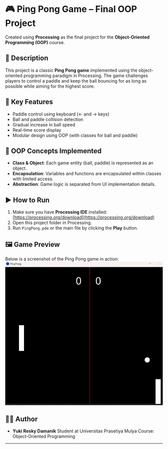 # 🎮 Ping Pong Game – Final OOP Project

Created using **Processing** as the final project for the **Object-Oriented Programming (OOP)** course.

## 📌 Description

This project is a classic **Ping Pong game** implemented using the object-oriented programming paradigm in Processing. The game challenges players to control a paddle and keep the ball bouncing for as long as possible while aiming for the highest score.

## 🎯 Key Features

* Paddle control using keyboard (← and → keys)
* Ball and paddle collision detection
* Gradual increase in ball speed
* Real-time score display
* Modular design using OOP (with classes for ball and paddle)

## 🧠 OOP Concepts Implemented

* **Class & Object**: Each game entity (ball, paddle) is represented as an object.
* **Encapsulation**: Variables and functions are encapsulated within classes with limited access.
* **Abstraction**: Game logic is separated from UI implementation details.

## ▶️ How to Run

1. Make sure you have **Processing IDE** installed: [https://processing.org/download](https://processing.org/download)
2. Open this project folder in Processing.
3. Run `PingPong.pde` or the main file by clicking the **Play** button.

## 🖼️ Game Preview

Below is a screenshot of the Ping Pong game in action:
![Game Preview](Gameplay.png)

## 👨‍💻 Author

* **Yuki Resky Damanik**
  Student at Universitas Prasetiya Mulya
  Course: Object-Oriented Programming

---
